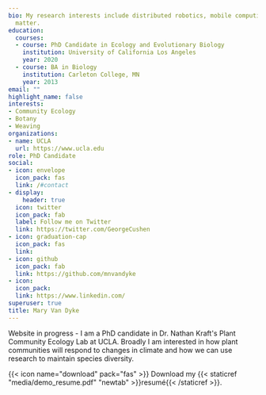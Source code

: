 ```yaml
---
bio: My research interests include distributed robotics, mobile computing and programmable
  matter.
education:
  courses:
  - course: PhD Candidate in Ecology and Evolutionary Biology
    institution: University of California Los Angeles
    year: 2020
  - course: BA in Biology
    institution: Carleton College, MN
    year: 2013
email: ""
highlight_name: false
interests:
- Community Ecology
- Botany
- Weaving
organizations:
- name: UCLA
  url: https://www.ucla.edu
role: PhD Candidate
social:
- icon: envelope
  icon_pack: fas
  link: /#contact
- display:
    header: true
  icon: twitter
  icon_pack: fab
  label: Follow me on Twitter
  link: https://twitter.com/GeorgeCushen
- icon: graduation-cap
  icon_pack: fas
  link: 
- icon: github
  icon_pack: fab
  link: https://github.com/mnvandyke
- icon: 
  icon_pack: 
  link: https://www.linkedin.com/
superuser: true
title: Mary Van Dyke
---
```


Website in progress - I am a PhD candidate in Dr. Nathan Kraft's Plant Community Ecology Lab at UCLA. Broadly I am interested in how plant communities will respond to changes in climate and how we can use research to maintain species diversity. 


{{< icon name="download" pack="fas" >}} Download my {{< staticref "media/demo_resume.pdf" "newtab" >}}resumé{{< /staticref >}}.
